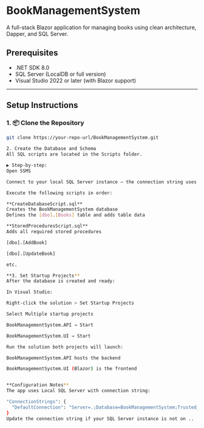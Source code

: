 # BookManagementSystem

A full-stack Blazor application for managing books using clean architecture, Dapper, and SQL Server.

## Prerequisites

- .NET SDK 8.0
- SQL Server (LocalDB or full version)
- Visual Studio 2022 or later (with Blazor support)

---

## Setup Instructions

### 1. 📦 Clone the Repository

```bash
git clone https://your-repo-url/BookManagementSystem.git

2. Create the Database and Schema
All SQL scripts are located in the Scripts folder.

▶️ Step-by-step:
Open SSMS

Connect to your local SQL Server instance — the connection string uses . (local)

Execute the following scripts in order:

**CreateDatabaseScript.sql**
Creates the BookManagementSystem database
Defines the [dbo].[Books] table and adds table data

**StoredProceduresScript.sql**
Adds all required stored procedures

[dbo].[AddBook]

[dbo].[UpdateBook]

etc.

**3. Set Startup Projects**
After the database is created and ready:

In Visual Studio:

Right-click the solution > Set Startup Projects

Select Multiple startup projects

BookManagementSystem.API → Start

BookManagementSystem.UI → Start

Run the solution both projects will launch:

BookManagementSystem.API hosts the backend

BookManagementSystem.UI (Blazor) is the frontend


**Configuration Notes**
The app uses Local SQL Server with connection string:

"ConnectionStrings": {
  "DefaultConnection": "Server=.;Database=BookManagementSystem;Trusted_Connection=True;"
}
Update the connection string if your SQL Server instance is not on ..
